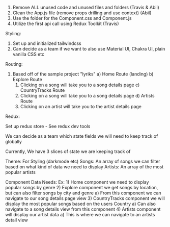 1. Remove ALL unused code and unused files and folders (Travis & Abil)
2. Clean the App.js file (remove props drilling and use context) (Abil)
3. Use the folder for the Component.css and Component.js 
4. Utilize the first api call using Redux Toolkit (Travis)

Styling:
  1) Set up and initialized tailwindcss
  2) Can decide as a team if we want to also use Material UI, Chakra UI, plain vanilla CSS etc

Routing:
  1) Based off of the sample project "lyriks"
    a) Home Route (landing)
    b) Explore Route
      1) Clicking on a song will take you to a song details page
    c) CountryTracks Route
      1) Clicking on a song will take you to a song details page
    d) Artists Route
      1) Clicking on an artist will take you to the artist details page

Redux:

Set up redux store - See redux dev tools

We can decide as a team which state fields we will need to keep track of globally

Currently, We have 3 slices of state we are keeping track of

Theme: For Styling (darkmode etc)
Songs: An array of songs we can filter based on what kind of data we need to display
Artists: An array of the most popular artists

Component Data Needs:
  Ex: 1) Home component we need to display popular songs by genre
      2) Explore component we get songs by location, but can also filter songs by city and genre
        a) From this component we can navigate to our song details page view
      3) CountryTracks component we will display the most popular songs based on the users Country
        a) Can also navigate to a song details view from this component
      4) Artists component will display our artist data
        a) This is where we can navigate to an artists detail view
